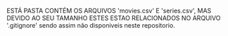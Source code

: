 ESTÁ PASTA CONTÉM OS ARQUIVOS 'movies.csv' E 'series.csv', MAS DEVIDO AO SEU TAMANHO ESTES ESTAO RELACIONADOS NO ARQUIVO '.gitignore' sendo assim não disponiveis neste repositorio.
